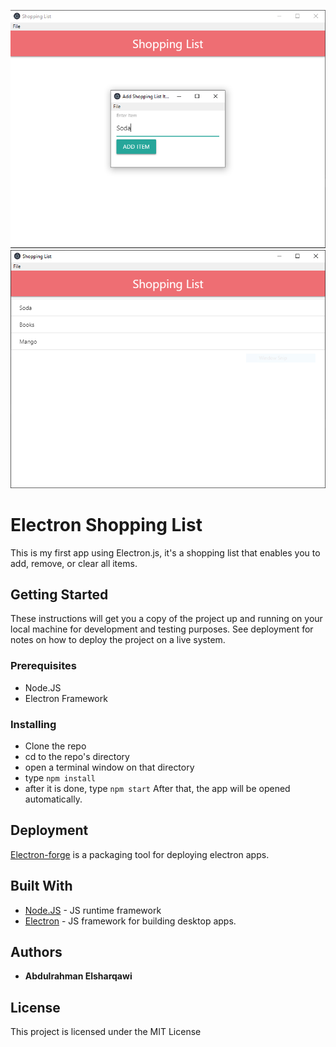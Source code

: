 ![app preview 1](assets/img/1.PNG)
![app preview 2](assets/img/2.PNG)

# Electron Shopping List

This is my first app using Electron.js, it's a shopping list that enables you to add, remove, or clear all items.

## Getting Started

These instructions will get you a copy of the project up and running on your local machine for development and testing purposes. See deployment for notes on how to deploy the project on a live system.

### Prerequisites

* Node.JS
* Electron Framework

### Installing

* Clone the repo
* cd to the repo's directory
* open a terminal window on that directory
* type `npm install`
* after it is done, type `npm start`
After that, the app will be opened automatically.

## Deployment

[Electron-forge](https://github.com/electron-userland/electron-forge) is a packaging tool for deploying electron apps.

## Built With

* [Node.JS](https://nodejs.org/en/) - JS runtime framework
* [Electron](https://electronjs.org/) - JS framework for building desktop apps.

## Authors

* **Abdulrahman Elsharqawi**

## License

This project is licensed under the MIT License
